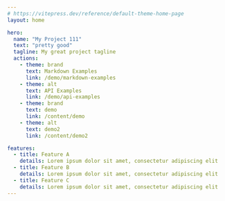 ```yaml
---
# https://vitepress.dev/reference/default-theme-home-page
layout: home

hero:
  name: "My Project 111"
  text: "pretty good"
  tagline: My great project tagline
  actions:
    - theme: brand
      text: Markdown Examples
      link: /demo/markdown-examples
    - theme: alt
      text: API Examples
      link: /demo/api-examples
    - theme: brand
      text: demo
      link: /content/demo
    - theme: alt
      text: demo2
      link: /content/demo2

features:
  - title: Feature A
    details: Lorem ipsum dolor sit amet, consectetur adipiscing elit
  - title: Feature B
    details: Lorem ipsum dolor sit amet, consectetur adipiscing elit
  - title: Feature C
    details: Lorem ipsum dolor sit amet, consectetur adipiscing elit
---
```

